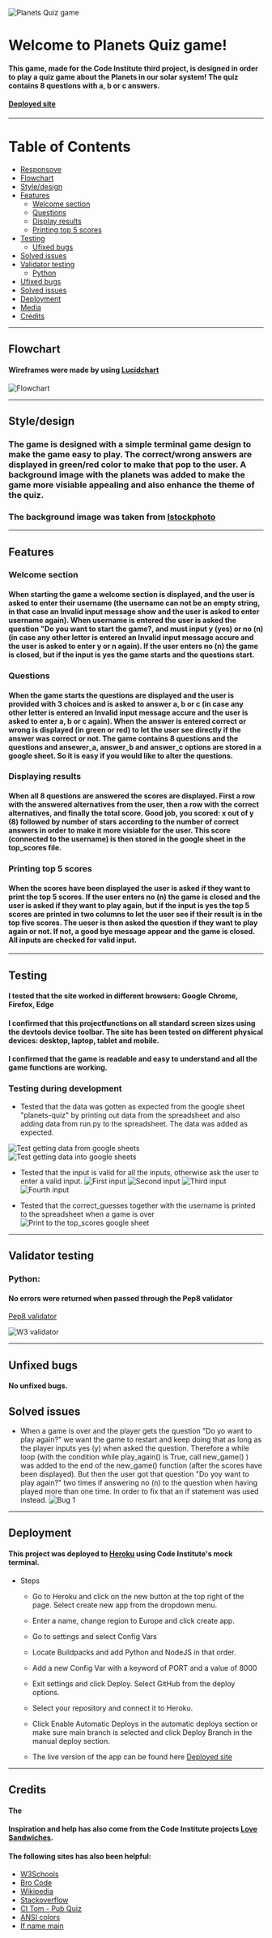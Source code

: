 
![Planets Quiz game](/assets/images/solar-system.png)

# Welcome to Planets Quiz game!
#### This game, made for the Code Institute third project, is designed in order to play a quiz game about the Planets in our solar system! The quiz contains 8 questions with a, b or c answers.

#### [Deployed site](https://planet-quiz-game.herokuapp.com/)
------

# Table of Contents
+ [Responsove](#responsive)
+ [Flowchart](#flowchart)
+ [Style/design](#style-design)
+ [Features](#features)
  + [Welcome section](#welcome-section)
  + [Questions](#questions)
  + [Display results](#display-results)
  + [Printing top 5 scores](#printing-top-scores)
+ [Testing](#testing)
  + [Ufixed bugs](#unfixed-bugs)
+ [Solved issues](#solved-issues) 
+ [Validator testing](#validator-testing)
  + [Python](#python)
+ [Ufixed bugs](#unfixed-bugs)
+ [Solved issues](#solved-issues)  
+ [Deployment](#deployment)  
+ [Media](#media)  
+ [Credits](#credits)  

-----


## Flowchart

#### Wireframes were made by using [Lucidchart](https://lucid.app/)
![Flowchart](/assets/images/flowchart.png)





------
## Style/design

### The game is designed with a simple terminal game design to make the game easy to play. The correct/wrong answers are displayed in green/red color to make that pop to the user. A background image with the planets was added to make the game more visiable appealing and also enhance the theme of the quiz. 
### The background image was taken from [Istockphoto](https://www.istockphoto.com/en/photo/solar-system-gm482954331-13391001?phrase=solar%20system)


----

## Features

### Welcome section
#### When starting the game a welcome section is displayed, and the user is asked to enter their username (the username can not be an empty string, in that case an Invalid input message show and the user is asked to enter username again). When username is entered the user is asked the question "Do you want to start the game?, and must input y (yes) or no (n) (in case any other letter is entered an Invalid input message accure and the user is asked to enter y or n again). If the user enters no (n) the game is closed, but if the input is yes the game starts and the questions start.


### Questions
#### When the game starts the questions are displayed and the user is provided with 3 choices and is asked to answer a, b or c (in case any other letter is entered an Invalid input message accure and the user is asked to enter a, b or c again). When the answer is entered correct or wrong is displayed (in green or red) to let the user see directly if the answer was correct or not. The game contains 8 questions and the questions and ansewer_a, answer_b and answer_c options are stored in a google sheet. So it is easy if you would like to alter the questions.

### Displaying results
#### When all 8 questions are answered the scores are displayed. First a row with the answered alternatives from the user, then a row with the correct alternatives, and finally the total score. Good job, you scored: x out of y (8) followed by number of stars according to the number of correct answers in order to make it more visiable for the user. This score (connected to the username) is then stored in the google sheet in the top_scores file.

### Printing top 5 scores
#### When the scores have been displayed the user is asked if they want to print the top 5 scores. If the user enters no (n) the game is closed and the user is asked if they want to play again, but if the input is yes the top 5 scores are printed in two columns to let the user see if their result is in the top five scores. The ueser is then asked the question if they want to play again or not. If not, a good bye message appear and the game is closed. All inputs are checked for valid input.


-------
## Testing

#### I tested that the site worked in different browsers: Google Chrome, Firefox, Edge

#### I confirmed that this projectfunctions on all standard screen sizes using the devtools device toolbar. The site has been tested on different physical devices: desktop, laptop, tablet and mobile.

#### I confirmed that the game is readable and easy to understand and all the game functions are working.

### Testing during development
* Tested that the data was gotten as expected from the google sheet "planets-quiz" by printing out data from the spreadsheet and also adding data from run.py to the spreadsheet. The data was added as expected.

![Test getting data from google sheets](/assets/images/test-print-add-data.png)
![Test getting data into google sheets](/assets/images/test-print-add-data-google-sheets.png)

* Tested that the input is valid for all the inputs, otherwise ask the user to enter a valid input.
![First input](/assets/images/validInput1.png)
![Second input](/assets/images/validInput2.png)
![Third input](/assets/images/validInput3.png)
![Fourth input](/assets/images/validInput4.png)

* Tested that the correct_guesses together with the username is printed to the spreadsheet when a game is over
![Print to the top_scores google sheet](/assets/images/test-top-scores.png)

------

## Validator testing

### Python:
#### No errors were returned when passed through the Pep8 validator
[Pep8 validator](https://pep8ci.herokuapp.com/)

![W3 validator]()

-----

## Unfixed bugs

#### No unfixed bugs.

## Solved issues
* When a game is over and the player gets the question "Do yo want to play again?" we want the game to restart and keep doing that as long as the player inputs yes (y) when asked the question. Therefore a while loop (with the condition while play_again() is True, call new_game() ) was added to the end of the new_game() function (after the scores have been displayed). But then the user got that question "Do yoy want to play again?" two times if answering no (n) to the question when having played more than one time. In order to fix that an if statement was used instead.
![Bug 1](/assets/images/bug1.png)


-----

## Deployment

#### This project was deployed to [Heroku](https://www.heroku.com/) using Code Institute's mock terminal.

   - Steps

     - Go to Heroku and click on the new button at the top right of the page. Select create new app from the dropdown menu.

     - Enter a name, change region to Europe and click create app.

     - Go to settings and select Config Vars

     - Locate Buildpacks and add Python and NodeJS in that order.

     - Add a new Config Var with a keyword of PORT and a value of 8000

     - Exit settings and click Deploy. Select GitHub from the deploy options.

     - Select your repository and connect it to Heroku.

     - Click Enable Automatic Deploys in the automatic deploys section or make sure main branch is selected and click Deploy Branch in the manual deploy section.

     - The live version of the app can be found here [Deployed site](https://planet-quiz-game.herokuapp.com/)


-----

## Credits

#### The 
#### Inspiration and help has also come from the Code Institute projects [Love Sandwiches](https://github.com/Karasp1980/love_sandwiches).

#### The following sites has also been helpful:
* [W3Schools](https://www.w3schools.com/) 
* [Bro Code](https://www.youtube.com/watch?v=yriw5Zh406s) 
* [Wikipedia](https://www.wikipedia.org) 
* [Stackoverflow](https://stackoverflow.com/questions/13214809/pretty-print-2d-list/50257693#50257693)
* [CI Tom - Pub Quiz](https://github.com/CI-Tom/pub-quiz-challenge)
* [ANSI colors](https://gist.github.com/kamito/704813)
* [If name main](https://realpython.com/if-name-main-python/)
